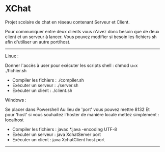 # XChat
Projet scolaire de chat en réseau contenant Serveur et Client.

Pour communiquer entre deux clients vous n'avez donc besoin que de deux client et un serveur à lancer.
Vous pouvez modifier si besoin les fichiers sh afin d'utiliser un autre port/host.

___________________________

Linux :

Donner l'accès à user pour exécuter les scripts shell : chmod u+x ./fichier.sh

- Compiler les fichiers : ./compiler.sh
- Exécuter un serveur :   ./server.sh
- Exécuter un client :    ./client.sh


Windows :

Se placer dans Powershell
Au lieu de 'port' vous pouvez mettre 8132
Et pour 'host' si vous souhaitez l'hoster de manière locale mettez simplement : localhost

- Compiler les fichiers : javac *.java -encoding UTF-8
- Exécuter un serveur :   java XchatServer port
- Exécuter un client :    java XchatClient host port
___________________________
